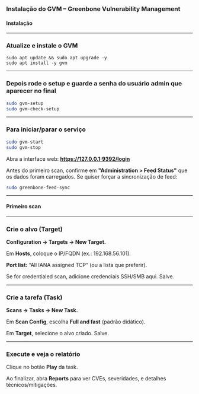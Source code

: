 
### Instalação do GVM – Greenbone Vulnerability Management

#### Instalação ####

---

### Atualize e instale o GVM ###

```
sudo apt update && sudo apt upgrade -y
sudo apt install -y gvm
```

-----

### Depois rode o setup e guarde a senha do usuário admin que aparecer no final

```bash
sudo gvm-setup
sudo gvm-check-setup
```

-----

### Para iniciar/parar o serviço

```bash
sudo gvm-start
sudo gvm-stop
```

Abra a interface web: **https://127.0.0.1:9392/login**

Antes do primeiro scan, confirme em **"Administration \> Feed Status"** que os dados foram carregados. Se quiser forçar a sincronização de feed:

```bash
sudo greenbone-feed-sync
```

-----

#### Primeiro scan

-----

### Crie o alvo (Target)

**Configuration → Targets → New Target.**

Em **Hosts**, coloque o IP/FQDN (ex.: 192.168.56.101).

**Port list:** “All IANA assigned TCP” (ou a lista que preferir).

Se for credentialed scan, adicione credenciais SSH/SMB aqui. Salve.

-----

### Crie a tarefa (Task)

**Scans → Tasks → New Task.**

Em **Scan Config**, escolha **Full and fast** (padrão didático).

Em **Target**, selecione o alvo criado. Salve.

-----

### Execute e veja o relatório

Clique no botão **Play** da task.

Ao finalizar, abra **Reports** para ver CVEs, severidades, e detalhes técnicos/mitigações.

```
```
